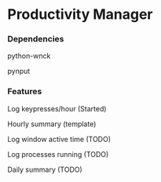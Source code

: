 # Productivity Manager

### Dependencies

python-wnck

pynput

### Features

Log keypresses/hour (Started)

Hourly summary (template)

Log window active time (TODO)

Log processes running (TODO)

Daily summary (TODO)
